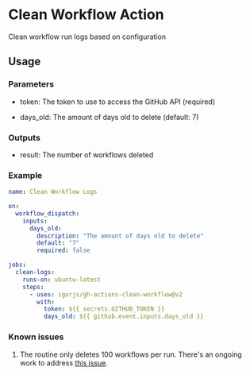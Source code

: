 # Clean Workflow Action

Clean workflow run logs based on configuration

## Usage

### Parameters
  - token: The token to use to access the GitHub API (required)

  - days_old: The amount of days old to delete (default: 7)

### Outputs

  - result: The number of workflows deleted

### Example

```yaml
name: Clean Workflow Logs

on:
  workflow_dispatch:
    inputs:
      days_old:
        description: "The amount of days old to delete"
        default: "7"
        required: false

jobs:
  clean-logs:
    runs-on: ubuntu-latest
    steps:
      - uses: igorjs/gh-actions-clean-workflow@v2
        with:
          token: ${{ secrets.GITHUB_TOKEN }}
          days_old: ${{ github.event.inputs.days_old }}
```

### Known issues

1. The routine only deletes 100 workflows per run. There's an ongoing work to address [this issue](https://github.com/igorjs/gh-actions-clean-workflow/issues/22).

